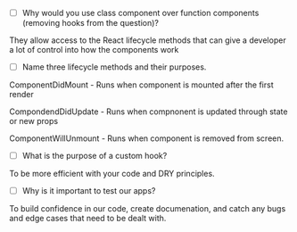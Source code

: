 - [ ] Why would you use class component over function components (removing hooks from the question)?

They allow access to the React lifecycle methods that can give a developer a lot of control into how the components work

- [ ] Name three lifecycle methods and their purposes.

ComponentDidMount - Runs when component is mounted after the first render

CompondendDidUpdate - Runs when compnonent is updated through state or new props

ComponentWillUnmount - Runs when component is removed from screen.

- [ ] What is the purpose of a custom hook?

To be more efficient with your code and DRY principles.

- [ ] Why is it important to test our apps?

To build confidence in our code, create documenation, and catch any bugs and edge cases that need to be dealt with.